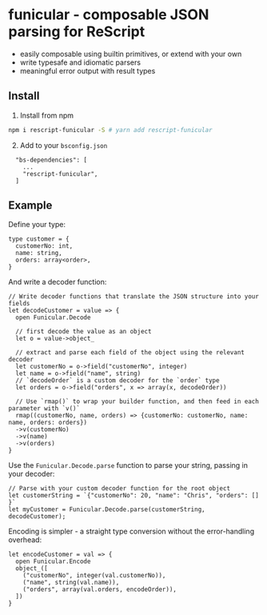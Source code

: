 # funicular - composable JSON parsing for ReScript

* easily composable using builtin primitives, or extend with your own
* write typesafe and idiomatic parsers
* meaningful error output with result types

## Install

1. Install from npm

```bash
npm i rescript-funicular -S # yarn add rescript-funicular
```

2. Add to your `bsconfig.json`

```
  "bs-dependencies": [
    ...
    "rescript-funicular",
  ]
```

## Example

Define your type:

```rescript
type customer = {
  customerNo: int,
  name: string,
  orders: array<order>,
}
```

And write a decoder function:

```rescript
// Write decoder functions that translate the JSON structure into your fields
let decodeCustomer = value => {
  open Funicular.Decode

  // first decode the value as an object
  let o = value->object_

  // extract and parse each field of the object using the relevant decoder
  let customerNo = o->field("customerNo", integer)
  let name = o->field("name", string)
  // `decodeOrder` is a custom decoder for the `order` type
  let orders = o->field("orders", x => array(x, decodeOrder)) 

  // Use `rmap()` to wrap your builder function, and then feed in each parameter with `v()`
  rmap((customerNo, name, orders) => {customerNo: customerNo, name: name, orders: orders})
  ->v(customerNo)
  ->v(name)
  ->v(orders)
}
```

Use the `Funicular.Decode.parse` function to parse your string, passing in your decoder:

```rescript
// Parse with your custom decoder function for the root object
let customerString = `{"customerNo": 20, "name": "Chris", "orders": [] }`
let myCustomer = Funicular.Decode.parse(customerString, decodeCustomer);
```

Encoding is simpler - a straight type conversion without the error-handling overhead:

```rescript
let encodeCustomer = val => {
  open Funicular.Encode
  object_([
    ("customerNo", integer(val.customerNo)),
    ("name", string(val.name)),
    ("orders", array(val.orders, encodeOrder)),
  ])
}
```
